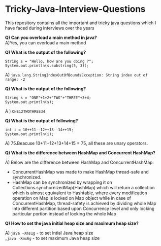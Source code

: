 # Tricky-Java-Interview-Questions
This repository contains all the important and tricky java questions which I have faced during interviews over the years

**Q) Can you overload a main method in java?** <br />
A)Yes, you can overload a main method

**Q) What is the output of the following?**

```
String s = "Hello, how are you doing ?";
System.out.println(s.substring(5, 3));
```
  
  A) `java.lang.StringIndexOutOfBoundsException: String index out of range: -2`

 **Q) What is the output of the following?**
 
 ```
 String s = "ONE"+1+2+"TWO"+"THREE"+3+4;
 System.out.println(s);
 ```
 A ) `ONE12TWOTHREE34`
 
 **Q) What is the output of following?**
 ``` fff
 int i = 10++11--12++13--14++15;
 System.out.println(i);
 ```
 A) 75.Beacuse 10+11+12+13+14+15 = 75, all these are unary operators.
 
  **Q) What is the difference between HashMap and Concurrent HashMap?**
  
  A) Below are the difference between HashMap and ConcurrentHashMap:
- ConcurrentHashMap was made to make HashMap thread-safe and synchronized.   
- HashMap can be synchronized by wrapping it on Collections.synchornizedMap(HashMap) which will return a collection which is almost equivalent to Hashtable, where every modification operation on Map is locked on Map object while in case of ConcurrentHashMap, thread-safety is achieved by dividing whole Map into different partition based upon Concurrency level and only locking particular portion instead of locking the whole Map

 **Q) How to set the java initial heap size and maximum heap size?**
  
  A) `java -Xms1g` - to set intial Java heap size <br />
     _`java -Xmx6g` - to set maximum Java heap size
  
